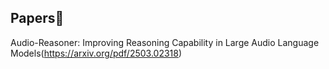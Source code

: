 ## Papers📄
Audio-Reasoner: Improving Reasoning Capability in Large Audio Language Models(https://arxiv.org/pdf/2503.02318)
